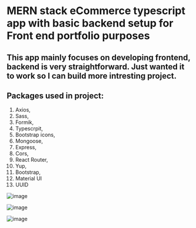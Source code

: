 # MERN stack eCommerce typescript app with basic backend setup for Front end portfolio purposes

## This app mainly focuses on developing frontend, backend is very straightforward. Just wanted it to work so I can build more intresting project.

## Packages used in project:

1. Axios,
2. Sass,
3. Formik,
4. Typescrpit,
5. Bootstrap icons,
6. Mongoose,
7. Express,
8. Cors,
9. React Router,
10. Yup,
11. Bootstrap,
12. Material UI
13. UUID

![image](https://user-images.githubusercontent.com/80644310/176484097-a0319728-2347-45aa-94ab-9bc64d896a23.png)

![image](https://user-images.githubusercontent.com/80644310/176484161-9a120d76-f970-42d6-999a-308b1dbf9065.png)

![image](https://user-images.githubusercontent.com/80644310/176484245-f2488388-647e-4121-ab63-882d36c9a850.png)

